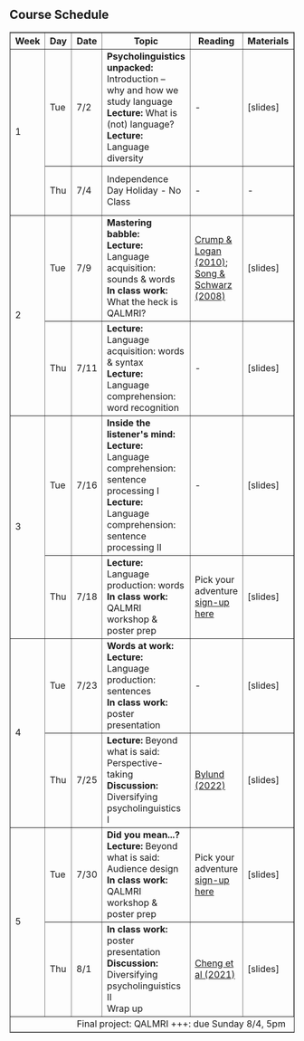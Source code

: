 <section>
  <h2>Course Schedule</h2>
  <table border="1" style="width:100%">
    <thead>
      <tr>
        <th>Week</th>
        <th>Day</th>
        <th>Date</th>
        <th>Topic</th>
        <th style="width: 15%;">Reading</th>
        <th style="width: 15%;">Materials</th>
        <th style="width: 15%;">Due</th>
      </tr>
    </thead>
    <tbody>
      <tr>
        <td rowspan="2">1</td>
        <td>Tue</td>
        <td>7/2</td>
        <td><strong>Psycholinguistics unpacked:</strong> Introduction – why and how we study language<br><strong>Lecture:</strong> What is (not) language?<br><strong>Lecture:</strong> Language diversity</td>
        <td>-</td>
        <td>[slides]</td>
        <td>Welcome aboard<br>(due Fri 7/5)</td>
      </tr>
      <tr>
        <td>Thu</td>
        <td>7/4</td>
        <td>Independence Day Holiday - No Class</td>
        <td>-</td>
        <td>-</td>
        <td>Checkpoint 1<br>(due Sun 7/7)</td>
      </tr>
      <tr>
        <td rowspan="2">2</td>
        <td>Tue</td>
        <td>7/9</td>
        <td><strong>Mastering babble:</strong><br><strong>Lecture:</strong> Language acquisition: sounds &amp; words<br><strong>In class work:</strong> What the heck is QALMRI?</td>
        <td><a href="https://drive.google.com/file/d/1sjR1g1q0SvcoMluYQT8xnv24nzxIcFUg/view?usp=share_link">Crump &amp; Logan (2010)</a>; <a href="https://drive.google.com/file/d/1WkRF3EQpEsdWhXOamDGinCo3C45DyF0W/view?usp=share_link">Song &amp; Schwarz (2008)</a></td>
        <td>[slides]</td>
        <td>-</td>
      </tr>
      <tr>
        <td>Thu</td>
        <td>7/11</td>
        <td><strong>Lecture:</strong> Language acquisition: words &amp; syntax<br><strong>Lecture:</strong> Language comprehension: word recognition</td>
        <td>-</td>
        <td>[slides]</td>
        <td>Checkpoint 2<br>(due Sun 7/14)</td>
      </tr>
      <tr>
        <td rowspan="2">3</td>
        <td>Tue</td>
        <td>7/16</td>
        <td><strong>Inside the listener's mind:</strong><br><strong>Lecture:</strong> Language comprehension: sentence processing I<br><strong>Lecture:</strong> Language comprehension: sentence processing II</td>
        <td>-</td>
        <td>[slides]</td>
        <td>QALMRI 1<br>(due Tue 7/16)</td>
      </tr>
      <tr>
        <td>Thu</td>
        <td>7/18</td>
        <td><strong>Lecture:</strong> Language production: words<br><strong>In class work:</strong> QALMRI workshop &amp; poster prep</td>
        <td>Pick your adventure <a href="https://docs.google.com/spreadsheets/d/12xtCcaowLYEuChGvjw7hDKAA4yvgE_L06l97utRxYpc/edit?gid=0#gid=0"> sign-up here</a></td>
        <td>[slides]</td>
        <td>Checkpoint 3<br>(due Sun 7/21)</td>
      </tr>
      <tr>
        <td rowspan="2">4</td>
        <td>Tue</td>
        <td>7/23</td>
        <td><strong>Words at work:</strong><br><strong>Lecture:</strong> Language production: sentences<br><strong>In class work:</strong> poster presentation</td>
        <td>-</td>
        <td>[slides]</td>
        <td>-</td>
      </tr>
      <tr>
        <td>Thu</td>
        <td>7/25</td>
        <td><strong>Lecture:</strong> Beyond what is said: Perspective-taking<br><strong>Discussion:</strong> Diversifying psycholinguistics I</td>
        <td><a href="https://drive.google.com/file/d/1R75ElJMTE_u1EHhMAAba0NnVJ-jSGBve/view?usp=share_link">Bylund (2022)</a></td>
        <td>[slides]</td>
        <td>Checkpoint 4<br>(due Sun 7/28)</td>
      </tr>
      <tr>
        <td rowspan="2">5</td>
        <td>Tue</td>
        <td>7/30</td>
        <td><strong>Did you mean...?</strong><br><strong>Lecture:</strong> Beyond what is said: Audience design<br><strong>In class work:</strong> QALMRI workshop &amp; poster prep</td>
        <td>Pick your adventure <a href="https://docs.google.com/spreadsheets/d/12xtCcaowLYEuChGvjw7hDKAA4yvgE_L06l97utRxYpc/edit?gid=0#gid=0">sign-up here</a></td>
        <td>[slides]</td>
        <td>QALMRI 2<br>(due Tue 7/30)</td>
      </tr>
      <tr>
        <td>Thu</td>
        <td>8/1</td>
        <td><strong>In class work:</strong> poster presentation<br><strong>Discussion:</strong> Diversifying psycholinguistics II<br>Wrap up</td>
        <td><a href="https://drive.google.com/file/d/1kIKArc-Cmu18thecJYkK1cMHcrkgPplH/view?usp=sharing">Cheng et al (2021)</a></td>
        <td>[slides]</td>
        <td>-</td>
      </tr>
    </tbody>
    <tfoot>
      <tr>
        <td colspan="7" style="text-align:center;">Final project: QALMRI +++: due Sunday 8/4, 5pm</td>
      </tr>
    </tfoot>
  </table>
</section>
